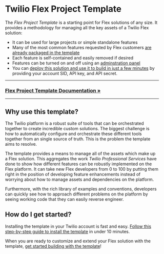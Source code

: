 # Twilio Flex Project Template

The _Flex Project Template_ is a starting point for Flex solutions of any size. It provides a methodology for managing all the key assets of a Twilio Flex solution:


- It can be used for large projects or simple standalone features
- Many of the most common features requested by Flex customers [are already packaged in the template](https://twilio-professional-services.github.io/flex-project-template/feature-library/overview)
- Each feature is self-contained and easily removed if desired  
- Features can be turned on and off using an [adminstration panel](https://twilio-professional-services.github.io/flex-project-template/feature-library/admin-ui)
- You can [deploy this solution and use it to build in just a few minutes](https://twilio-professional-services.github.io/flex-project-template/getting-started/install-template) by providing your account SID, API key, and API secret.

---

### [Flex Project Template Documentation &raquo;](https://twilio-professional-services.github.io/flex-project-template/)

---

## Why use this template?

The Twilio platform is a robust suite of tools that can be orchestrated together to create incredible custom solutions. The biggest challenge is how to automatically configure and orchestrate these different tools together from an single source of truth. This is the problem the template aims to resolve.


The template provides a means to manage all of the assets which make up a Flex solution. This aggregates the work _Twilio Professional Services_ have done to show how different features can be robustly implemented on the Flex platform. It can take new Flex developers from 0 to 100 by putting them right in the position of developing feature enhancements instead of worrying about how to manage assets and dependencies on the platform.

Furthermore, with the rich library of examples and conventions, developers can quickly see how to approach different problems on the platform by seeing working code that they can easily reverse engineer.

## How do I get started?

Installing the template in your Twilio account is fast and easy. [Follow this step-by-step guide to install the template](https://twilio-professional-services.github.io/flex-project-template/getting-started/install-template) in under 10 minutes.

When you are ready to customize and extend your Flex solution with the template, [get started building with the template](https://twilio-professional-services.github.io/flex-project-template/building/getting-started)!
